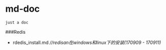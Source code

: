 # md-doc

```$xslt
just a doc
```

###Redis
 - rdedis_install.md         *//redisan在windows和linux下的安装(170909 - 170911)*